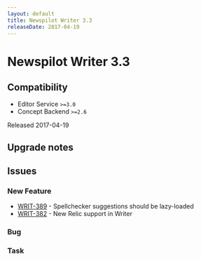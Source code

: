 ```yaml
---
layout: default
title: Newspilot Writer 3.3
releaseDate: 2017-04-19
---
```

<div class="jumbotron">
    <h1>Newspilot Writer 3.3</h1>    
    <h2>Compatibility</h2>
    <ul>
        <li>Editor Service <code>>=3.0</code></li>
        <li>Concept Backend <code>>=2.6</code></li>
    </ul>
</div>
<p>Released 2017-04-19</p>



## Upgrade notes  
             



## Issues  


### New Feature 
 
 * [WRIT-389](https://jira.infomaker.se/browse/WRIT-389) - Spellchecker suggestions should be lazy-loaded  
 * [WRIT-382](https://jira.infomaker.se/browse/WRIT-382) - New Relic support in Writer 


### Bug 



### Task 



